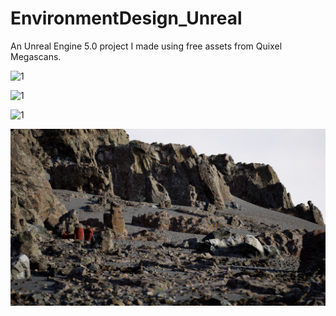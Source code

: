 # EnvironmentDesign_Unreal
An Unreal Engine 5.0 project I made using free assets from Quixel Megascans.

![1](https://github.com/mcdonaldduncan/EnvironmentDesign_Unreal/blob/main/10.22.21.png)

![1](https://github.com/mcdonaldduncan/EnvironmentDesign_Unreal/blob/main/Wallpaper01.png)

![1](https://github.com/mcdonaldduncan/EnvironmentDesign_Unreal/blob/main/close.png)

![1](https://github.com/mcdonaldduncan/EnvironmentDesign_Unreal/blob/main/Capture1.png)
